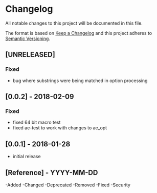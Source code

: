 # Changelog
All notable changes to this project will be documented in this file.

The format is based
on [Keep a Changelog](http://keepachangelog.com/en/1.0.0/) and this
project adheres
to [Semantic Versioning](http://semver.org/spec/v2.0.0.html).

## [UNRELEASED]
### Fixed
- bug where substrings were being matched in option processing

## [0.0.2] - 2018-02-09
### Fixed
- fixed 64 bit macro test
- fixed ae-test to work with changes to ae_opt

## [0.0.1] - 2018-01-28
- initial release


## [Reference] - YYYY-MM-DD
-Added 
-Changed 
-Deprecated 
-Removed 
-Fixed 
-Security 
